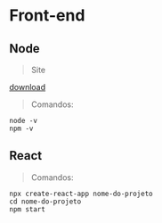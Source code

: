 # Front-end

## Node

> Site

[download](https://nodejs.org/)

> Comandos:

```
node -v
npm -v
```

## React

> Comandos:

```
npx create-react-app nome-do-projeto
cd nome-do-projeto
npm start
```

<!--
npx create-react-app organo
cd organo
npm start
-->
